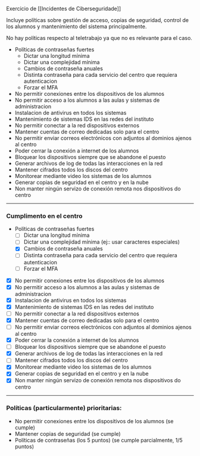 Exercicio de [[Incidentes de Ciberseguridade]]

Incluye políticas sobre gestión de acceso, copias de seguridad, control de los alumnos y mantenimiento del sistema principalmente.

No hay políticas respecto al teletrabajo ya que no es relevante para el caso.

- Políticas de contraseñas fuertes
	- Dictar una longitud mínima
	- Dictar una complejidad mínima
	- Cambios de contraseña anuales
	- Distinta contraseña para cada servicio del centro que requiera autenticacion
	- Forzar el MFA
- No permitir conexiones entre los dispositivos de los alumnos
- No permitir acceso a los alumnos a las aulas y sistemas de administracion
- Instalacion de antivirus en todos los sistemas
- Mantenimiento de sistemas IDS en las redes del instituto
- No permitir conectar a la red dispositivos externos
- Mantener cuentas de correo dedicadas solo para el centro
- No permitir enviar correos electrónicos con adjuntos al dominios ajenos al centro
- Poder cerrar la conexión a internet de los alumnos
- Bloquear los dispositivos siempre que se abandone el puesto
- Generar archivos de log de todas las interacciones en la red
- Mantener cifrados todos los discos del centro
- Monitorear mediante video los sistemas de los alumnos
- Generar copias de seguridad en el centro y en la nube
- Non manter ningún servizo de conexión remota nos dispositivos do centro

---
### Cumplimento en el centro


- Políticas de contraseñas fuertes 
	- [ ] Dictar una longitud mínima 
	- [ ] Dictar una complejidad mínima (ej:: usar caracteres especiales)
	- [x] Cambios de contraseña anuales
	- [ ] Distinta contraseña para cada servicio del centro que requiera autenticacion
	- [ ] Forzar el MFA
- [x] No permitir conexiones entre los dispositivos de los alumnos
- [x] No permitir acceso a los alumnos a las aulas y sistemas de administracion
- [x] Instalacion de antivirus en todos los sistemas
- [x] Mantenimiento de sistemas IDS en las redes del instituto
- [ ] No permitir conectar a la red dispositivos externos
- [x] Mantener cuentas de correo dedicadas solo para el centro
- [ ] No permitir enviar correos electrónicos con adjuntos al dominios ajenos al centro
- [x] Poder cerrar la conexión a internet de los alumnos
- [ ] Bloquear los dispositivos siempre que se abandone el puesto
- [x] Generar archivos de log de todas las interacciones en la red
- [ ] Mantener cifrados todos los discos del centro
- [x] Monitorear mediante video los sistemas de los alumnos
- [x] Generar copias de seguridad en el centro y en la nube
- [x]  Non manter ningún servizo de conexión remota nos dispositivos do centro

---
### Políticas (particularmente) prioritarias:

- No permitir conexiones entre los dispositivos de los alumnos (se cumple)
- Mantener copias de seguridad (se cumple)
- Políticas de contraseñas (los 5 puntos) (se cumple parcialmente, 1/5 puntos)